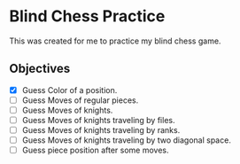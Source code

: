 # Blind Chess Practice

This was created for me to practice my blind chess game.

## Objectives

- [X] Guess Color of a position.
- [ ] Guess Moves of regular pieces.
- [ ] Guess Moves of knights.
- [ ] Guess Moves of knights traveling by files.
- [ ] Guess Moves of knights traveling by ranks.
- [ ] Guess Moves of knights traveling by two diagonal space.
- [ ] Guess piece position after some moves.
